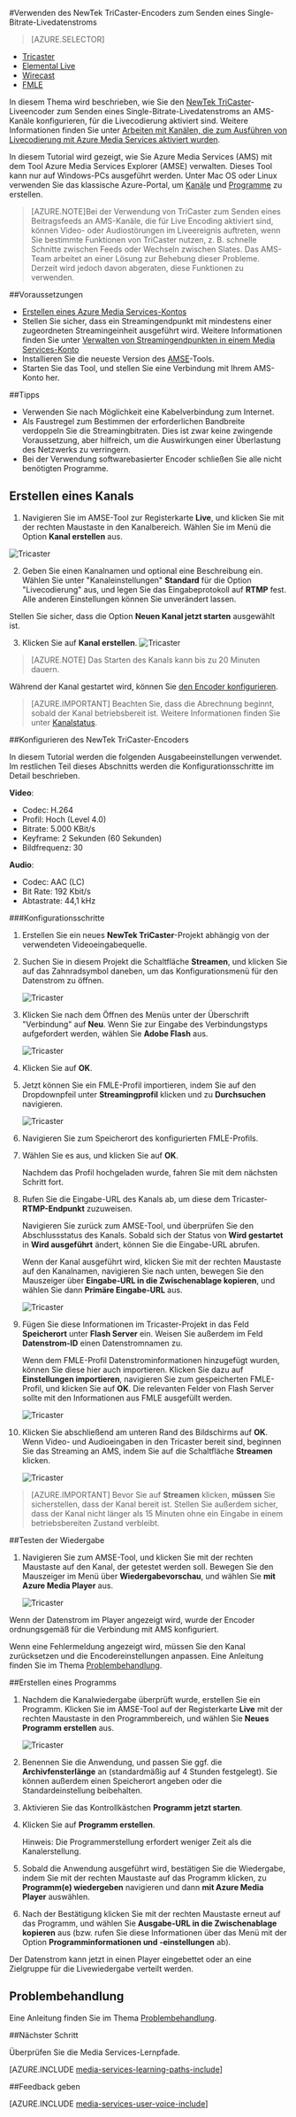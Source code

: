 <properties 
	pageTitle="Konfigurieren des NewTek TriCaster-Encoders zum Senden eines Single-Bitrate-Livedatenstroms | Microsoft Azure" 
	description="In diesem Thema wird beschrieben, wie Sie den Tricaster-Liveencoder zum Senden eines Single-Bitrate-Livedatenstroms an AMS-Kanäle konfigurieren, für die Livecodierung aktiviert sind." 
	services="media-services" 
	documentationCenter="" 
	authors="cenkdin" 
	manager="erikre" 
	editor=""/>

<tags 
	ms.service="media-services" 
	ms.workload="media" 
	ms.tgt_pltfrm="na" 
	ms.devlang="ne" 
	ms.topic="article" 
	ms.date="09/15/2016" 
	ms.author="juliako;cenkd;anilmur"/>

#Verwenden des NewTek TriCaster-Encoders zum Senden eines Single-Bitrate-Livedatenstroms

> [AZURE.SELECTOR]
- [Tricaster](media-services-configure-tricaster-live-encoder.md)
- [Elemental Live](media-services-configure-elemental-live-encoder.md)
- [Wirecast](media-services-configure-wirecast-live-encoder.md)
- [FMLE](media-services-configure-fmle-live-encoder.md)

In diesem Thema wird beschrieben, wie Sie den [NewTek TriCaster](http://newtek.com/products/tricaster-40.html)-Liveencoder zum Senden eines Single-Bitrate-Livedatenstroms an AMS-Kanäle konfigurieren, für die Livecodierung aktiviert sind. Weitere Informationen finden Sie unter [Arbeiten mit Kanälen, die zum Ausführen von Livecodierung mit Azure Media Services aktiviert wurden](media-services-manage-live-encoder-enabled-channels.md).

In diesem Tutorial wird gezeigt, wie Sie Azure Media Services (AMS) mit dem Tool Azure Media Services Explorer (AMSE) verwalten. Dieses Tool kann nur auf Windows-PCs ausgeführt werden. Unter Mac OS oder Linux verwenden Sie das klassische Azure-Portal, um [Kanäle](media-services-portal-creating-live-encoder-enabled-channel.md#create-a-channel) und [Programme](media-services-portal-creating-live-encoder-enabled-channel.md#create-and-manage-a-program) zu erstellen.

>[AZURE.NOTE]Bei der Verwendung von TriCaster zum Senden eines Beitragsfeeds an AMS-Kanäle, die für Live Encoding aktiviert sind, können Video- oder Audiostörungen im Liveereignis auftreten, wenn Sie bestimmte Funktionen von TriCaster nutzen, z. B. schnelle Schnitte zwischen Feeds oder Wechseln zwischen Slates. Das AMS-Team arbeitet an einer Lösung zur Behebung dieser Probleme. Derzeit wird jedoch davon abgeraten, diese Funktionen zu verwenden.


##Voraussetzungen

- [Erstellen eines Azure Media Services-Kontos](media-services-create-account.md)
- Stellen Sie sicher, dass ein Streamingendpunkt mit mindestens einer zugeordneten Streamingeinheit ausgeführt wird. Weitere Informationen finden Sie unter [Verwalten von Streamingendpunkten in einem Media Services-Konto](media-services-portal-manage-streaming-endpoints.md)
- Installieren Sie die neueste Version des [AMSE](https://github.com/Azure/Azure-Media-Services-Explorer)-Tools.
- Starten Sie das Tool, und stellen Sie eine Verbindung mit Ihrem AMS-Konto her.

##Tipps

- Verwenden Sie nach Möglichkeit eine Kabelverbindung zum Internet.
- Als Faustregel zum Bestimmen der erforderlichen Bandbreite verdoppeln Sie die Streamingbitraten. Dies ist zwar keine zwingende Voraussetzung, aber hilfreich, um die Auswirkungen einer Überlastung des Netzwerks zu verringern.
- Bei der Verwendung softwarebasierter Encoder schließen Sie alle nicht benötigten Programme.

## Erstellen eines Kanals

1.  Navigieren Sie im AMSE-Tool zur Registerkarte **Live**, und klicken Sie mit der rechten Maustaste in den Kanalbereich. Wählen Sie im Menü die Option **Kanal erstellen** aus.

![Tricaster](./media/media-services-tricaster-live-encoder/media-services-tricaster1.png)

2. Geben Sie einen Kanalnamen und optional eine Beschreibung ein. Wählen Sie unter "Kanaleinstellungen" **Standard** für die Option "Livecodierung" aus, und legen Sie das Eingabeprotokoll auf **RTMP** fest. Alle anderen Einstellungen können Sie unverändert lassen.


Stellen Sie sicher, dass die Option **Neuen Kanal jetzt starten** ausgewählt ist.

3. Klicken Sie auf **Kanal erstellen**. ![Tricaster](./media/media-services-tricaster-live-encoder/media-services-tricaster2.png)

>[AZURE.NOTE] Das Starten des Kanals kann bis zu 20 Minuten dauern.


Während der Kanal gestartet wird, können Sie [den Encoder konfigurieren](media-services-configure-tricaster-live-encoder.md#configure_tricaster_rtmp).

>[AZURE.IMPORTANT] Beachten Sie, dass die Abrechnung beginnt, sobald der Kanal betriebsbereit ist. Weitere Informationen finden Sie unter [Kanalstatus](media-services-manage-live-encoder-enabled-channels.md#states).

##<a id=configure_tricaster_rtmp></a>Konfigurieren des NewTek TriCaster-Encoders

In diesem Tutorial werden die folgenden Ausgabeeinstellungen verwendet. Im restlichen Teil dieses Abschnitts werden die Konfigurationsschritte im Detail beschrieben.

**Video**:
 
- Codec: H.264
- Profil: Hoch (Level 4.0)
- Bitrate: 5.000 KBit/s
- Keyframe: 2 Sekunden (60 Sekunden)
- Bildfrequenz: 30
 
**Audio**:

- Codec: AAC (LC)
- Bit Rate: 192 Kbit/s
- Abtastrate: 44,1 kHz


###Konfigurationsschritte

1. Erstellen Sie ein neues **NewTek TriCaster**-Projekt abhängig von der verwendeten Videoeingabequelle.
2. Suchen Sie in diesem Projekt die Schaltfläche **Streamen**, und klicken Sie auf das Zahnradsymbol daneben, um das Konfigurationsmenü für den Datenstrom zu öffnen.

	![Tricaster](./media/media-services-tricaster-live-encoder/media-services-tricaster3.png)
3. Klicken Sie nach dem Öffnen des Menüs unter der Überschrift "Verbindung" auf **Neu**. Wenn Sie zur Eingabe des Verbindungstyps aufgefordert werden, wählen Sie **Adobe Flash** aus.

	![Tricaster](./media/media-services-tricaster-live-encoder/media-services-tricaster4.png)

4. Klicken Sie auf **OK**.

5. Jetzt können Sie ein FMLE-Profil importieren, indem Sie auf den Dropdownpfeil unter **Streamingprofil** klicken und zu **Durchsuchen** navigieren.

	![Tricaster](./media/media-services-tricaster-live-encoder/media-services-tricaster5.png)

6. Navigieren Sie zum Speicherort des konfigurierten FMLE-Profils.
7. Wählen Sie es aus, und klicken Sie auf **OK**.

	Nachdem das Profil hochgeladen wurde, fahren Sie mit dem nächsten Schritt fort.

6. Rufen Sie die Eingabe-URL des Kanals ab, um diese dem Tricaster-**RTMP-Endpunkt** zuzuweisen.
	
	Navigieren Sie zurück zum AMSE-Tool, und überprüfen Sie den Abschlussstatus des Kanals. Sobald sich der Status von **Wird gestartet** in **Wird ausgeführt** ändert, können Sie die Eingabe-URL abrufen.
	  
	Wenn der Kanal ausgeführt wird, klicken Sie mit der rechten Maustaste auf den Kanalnamen, navigieren Sie nach unten, bewegen Sie den Mauszeiger über **Eingabe-URL in die Zwischenablage kopieren**, und wählen Sie dann **Primäre Eingabe-URL** aus.
	
	![Tricaster](./media/media-services-tricaster-live-encoder/media-services-tricaster6.png)

7. Fügen Sie diese Informationen im Tricaster-Projekt in das Feld **Speicherort** unter **Flash Server** ein. Weisen Sie außerdem im Feld **Datenstrom-ID** einen Datenstromnamen zu.

	Wenn dem FMLE-Profil Datenstrominformationen hinzugefügt wurden, können Sie diese hier auch importieren. Klicken Sie dazu auf **Einstellungen importieren**, navigieren Sie zum gespeicherten FMLE-Profil, und klicken Sie auf **OK**. Die relevanten Felder von Flash Server sollte mit den Informationen aus FMLE ausgefüllt werden.

	![Tricaster](./media/media-services-tricaster-live-encoder/media-services-tricaster7.png)

9. Klicken Sie abschließend am unteren Rand des Bildschirms auf **OK**. Wenn Video- und Audioeingaben in den Tricaster bereit sind, beginnen Sie das Streaming an AMS, indem Sie auf die Schaltfläche **Streamen** klicken.

	![Tricaster](./media/media-services-tricaster-live-encoder/media-services-tricaster11.png)

>[AZURE.IMPORTANT] Bevor Sie auf **Streamen** klicken, **müssen** Sie sicherstellen, dass der Kanal bereit ist. Stellen Sie außerdem sicher, dass der Kanal nicht länger als 15 Minuten ohne ein Eingabe in einem betriebsbereiten Zustand verbleibt.

##Testen der Wiedergabe
  
1. Navigieren Sie zum AMSE-Tool, und klicken Sie mit der rechten Maustaste auf den Kanal, der getestet werden soll. Bewegen Sie den Mauszeiger im Menü über **Wiedergabevorschau**, und wählen Sie **mit Azure Media Player** aus.

	![Tricaster](./media/media-services-tricaster-live-encoder/media-services-tricaster8.png)

Wenn der Datenstrom im Player angezeigt wird, wurde der Encoder ordnungsgemäß für die Verbindung mit AMS konfiguriert.

Wenn eine Fehlermeldung angezeigt wird, müssen Sie den Kanal zurücksetzen und die Encodereinstellungen anpassen. Eine Anleitung finden Sie im Thema [Problembehandlung](media-services-troubleshooting-live-streaming.md).

##Erstellen eines Programms

1. Nachdem die Kanalwiedergabe überprüft wurde, erstellen Sie ein Programm. Klicken Sie im AMSE-Tool auf der Registerkarte **Live** mit der rechten Maustaste in den Programmbereich, und wählen Sie **Neues Programm erstellen** aus.

	![Tricaster](./media/media-services-tricaster-live-encoder/media-services-tricaster9.png)

2. Benennen Sie die Anwendung, und passen Sie ggf. die **Archivfensterlänge** an (standardmäßig auf 4 Stunden festgelegt). Sie können außerdem einen Speicherort angeben oder die Standardeinstellung beibehalten.
3. Aktivieren Sie das Kontrollkästchen **Programm jetzt starten**.
4. Klicken Sie auf **Programm erstellen**.
  
	Hinweis: Die Programmerstellung erfordert weniger Zeit als die Kanalerstellung.
 
5. Sobald die Anwendung ausgeführt wird, bestätigen Sie die Wiedergabe, indem Sie mit der rechten Maustaste auf das Programm klicken, zu **Programm(e) wiedergeben** navigieren und dann **mit Azure Media Player** auswählen.
6. Nach der Bestätigung klicken Sie mit der rechten Maustaste erneut auf das Programm, und wählen Sie **Ausgabe-URL in die Zwischenablage kopieren** aus (bzw. rufen Sie diese Informationen über das Menü mit der Option **Programminformationen und -einstellungen** ab).

Der Datenstrom kann jetzt in einen Player eingebettet oder an eine Zielgruppe für die Livewiedergabe verteilt werden.


## Problembehandlung

Eine Anleitung finden Sie im Thema [Problembehandlung](media-services-troubleshooting-live-streaming.md).


##Nächster Schritt

Überprüfen Sie die Media Services-Lernpfade.

[AZURE.INCLUDE [media-services-learning-paths-include](../../includes/media-services-learning-paths-include.md)]

##Feedback geben

[AZURE.INCLUDE [media-services-user-voice-include](../../includes/media-services-user-voice-include.md)]

<!---HONumber=AcomDC_0921_2016-->